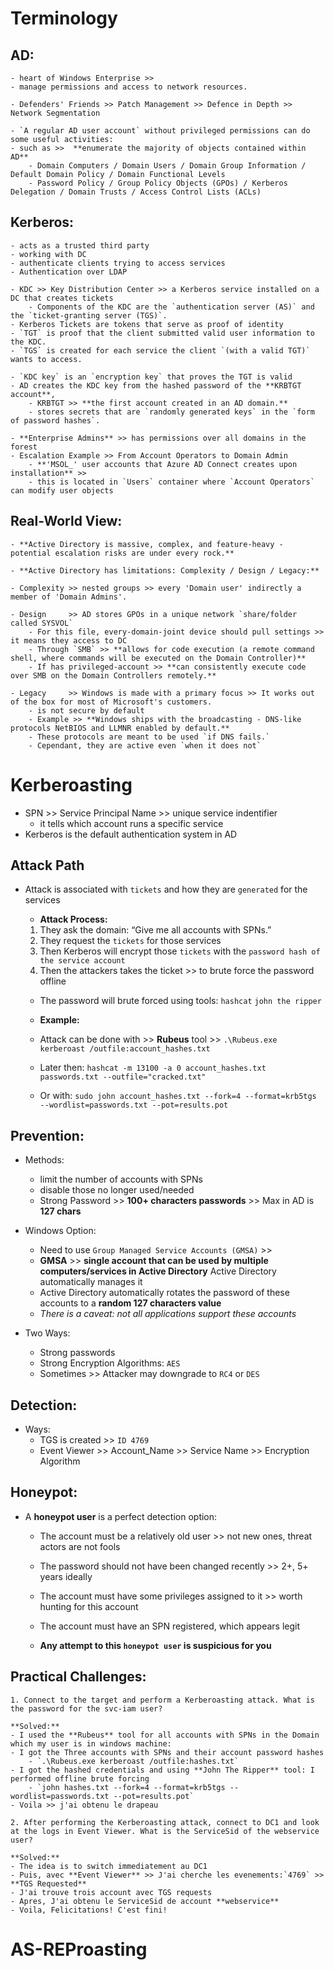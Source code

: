 # Terminology
## AD:
    - heart of Windows Enterprise >>
    - manage permissions and access to network resources.

    - Defenders' Friends >> Patch Management >> Defence in Depth >> Network Segmentation

    - `A regular AD user account` without privileged permissions can do some useful activities:
    - such as >>  **enumerate the majority of objects contained within AD**
        - Domain Computers / Domain Users / Domain Group Information / Default Domain Policy / Domain Functional Levels
        - Password Policy / Group Policy Objects (GPOs) / Kerberos Delegation / Domain Trusts / Access Control Lists (ACLs)

## Kerberos:
    - acts as a trusted third party
    - working with DC
    - authenticate clients trying to access services
    - Authentication over LDAP

    - KDC >> Key Distribution Center >> a Kerberos service installed on a DC that creates tickets
        - Components of the KDC are the `authentication server (AS)` and the `ticket-granting server (TGS)`.
    - Kerberos Tickets are tokens that serve as proof of identity
    - `TGT` is proof that the client submitted valid user information to the KDC.
    - `TGS` is created for each service the client `(with a valid TGT)` wants to access.

    - `KDC key` is an `encryption key` that proves the TGT is valid
    - AD creates the KDC key from the hashed password of the **KRBTGT account**,
        - KRBTGT >> **the first account created in an AD domain.**
        - stores secrets that are `randomly generated keys` in the `form of password hashes`.

    - **Enterprise Admins** >> has permissions over all domains in the forest
    - Escalation Example >> From Account Operators to Domain Admin
        - **'MSOL_' user accounts that Azure AD Connect creates upon installation** >>
        - this is located in `Users` container where `Account Operators` can modify user objects

## Real-World View:
    - **Active Directory is massive, complex, and feature-heavy - potential escalation risks are under every rock.**

    - **Active Directory has limitations: Complexity / Design / Legacy:**

    - Complexity >> nested groups >> every 'Domain user' indirectly a member of 'Domain Admins'.

    - Design     >> AD stores GPOs in a unique network `share/folder called SYSVOL`
        - For this file, every-domain-joint device should pull settings >> it means they access to DC
        - Through `SMB` >> **allows for code execution (a remote command shell, where commands will be executed on the Domain Controller)**
        - If has privileged-account >> **can consistently execute code over SMB on the Domain Controllers remotely.**

    - Legacy     >> Windows is made with a primary focus >> It works out of the box for most of Microsoft's customers.
        - is not secure by default
        - Example >> **Windows ships with the broadcasting - DNS-like protocols NetBIOS and LLMNR enabled by default.**
        - These protocols are meant to be used `if DNS fails.`
        - Cependant, they are active even `when it does not`


# Kerberoasting
- SPN >> Service Principal Name >> unique service indentifier
    - it tells which account runs a specific service
- Kerberos is the default authentication system in AD

## Attack Path
- Attack is associated with `tickets` and how they are `generated` for the services

    - **Attack Process:**
    1. They ask the domain: “Give me all accounts with SPNs.”
    2. They request the `tickets` for those services
    3. Then Kerberos will encrypt those `tickets` with the `password hash of the service account`
    4. Then the attackers takes the ticket >> to brute force the password offline

    - The password will brute forced using tools: `hashcat` `john the ripper`

    - **Example:**
    - Attack can be done with >> **Rubeus** tool >> `.\Rubeus.exe kerberoast /outfile:account_hashes.txt`
    - Later then: `hashcat -m 13100 -a 0 account_hashes.txt passwords.txt --outfile="cracked.txt"`
    - Or with: `sudo john account_hashes.txt --fork=4 --format=krb5tgs --wordlist=passwords.txt --pot=results.pot`

## Prevention:
- Methods:
    - limit the number of accounts with SPNs
    - disable those no longer used/needed
    - Strong Password >> **100+ characters passwords** >> Max in AD is **127 chars**
- Windows Option:
    - Need to use `Group Managed Service Accounts (GMSA)` >>
    - **GMSA** >> **single account that can be used by multiple computers/services in Active Directory** Active Directory automatically manages it
    - Active Directory automatically rotates the password of these accounts to a **random 127 characters value**
    - *There is a caveat: not all applications support these accounts*

- Two Ways:
    - Strong passwords
    - Strong Encryption Algorithms: `AES`
    - Sometimes >> Attacker may downgrade to `RC4` or `DES`

## Detection:
- Ways:
    - TGS is created >> `ID 4769`
    - Event Viewer >> Account_Name >> Service Name >> Encryption Algorithm


## Honeypot:
- A **honeypot user** is a perfect detection option:
    - The account must be a relatively old user >> not new ones, threat actors are not fools
    - The password should not have been changed recently >> 2+, 5+ years ideally
    - The account must have some privileges assigned to it >> worth hunting for this account
    - The account must have an SPN registered, which appears legit

    - **Any attempt to this `honeypot user` is suspicious for you**

## Practical Challenges:
    1. Connect to the target and perform a Kerberoasting attack. What is the password for the svc-iam user?

    **Solved:**
    - I used the **Rubeus** tool for all accounts with SPNs in the Domain which my user is in windows machine:
    - I got the Three accounts with SPNs and their account password hashes
        - `.\Rubeus.exe kerberoast /outfile:hashes.txt`
    - I got the hashed credentials and using **John The Ripper** tool: I performed offline brute forcing
        - `john hashes.txt --fork=4 --format=krb5tgs --wordlist=passwords.txt --pot=results.pot`
    - Voila >> j'ai obtenu le drapeau

    2. After performing the Kerberoasting attack, connect to DC1 and look at the logs in Event Viewer. What is the ServiceSid of the webservice user?

    **Solved:**
    - The idea is to switch immediatement au DC1
    - Puis, avec **Event Viewer** >> J'ai cherche les evenements:`4769` >> **TGS Requested**
    - J'ai trouve trois account avec TGS requests
    - Apres, J'ai obtenu le ServiceSid de account **webservice**
    - Voila, Felicitations! C'est fini!

# AS-REProasting

































